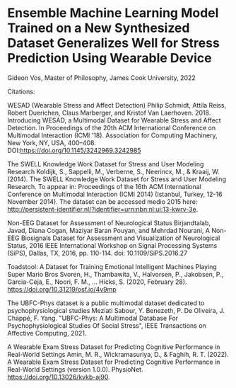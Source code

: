 # Ensemble Machine Learning Model Trained on a New Synthesized Dataset Generalizes Well for Stress Prediction Using Wearable Device
Gideon Vos, Master of Philosophy, James Cook University, 2022

Citations:

WESAD (Wearable Stress and Affect Detection)
Philip Schmidt, Attila Reiss, Robert Duerichen, Claus Marberger, and Kristof Van Laerhoven. 2018. 
Introducing WESAD, a Multimodal Dataset for Wearable Stress and Affect Detection. 
In Proceedings of the 20th ACM International Conference on Multimodal Interaction (ICMI '18). 
Association for Computing Machinery, New York, NY, USA, 400–408. DOI:https://doi.org/10.1145/3242969.3242985

The SWELL Knowledge Work Dataset for Stress and User Modeling Research
Koldijk, S., Sappelli, M., Verberne, S., Neerincx, M., & Kraaij, W. (2014). 
The SWELL Knowledge Work Dataset for Stress and User Modeling Research.
To appear in: Proceedings of the 16th ACM International Conference on Multimodal Interaction (ICMI 2014) (Istanbul, Turkey, 12-16 November 2014). 
The dataset can be accessed medio 2015 here: http://persistent-identifier.nl/?identifier=urn:nbn:nl:ui:13-kwrv-3e.

Non-EEG Dataset for Assessment of Neurological Status
Birjandtalab, Javad, Diana Cogan, Maziyar Baran Pouyan, and Mehrdad Nourani, 
A Non-EEG Biosignals Dataset for Assessment and Visualization of Neurological Status, 
2016 IEEE International Workshop on Signal Processing Systems (SiPS), Dallas, TX, 2016, pp. 110-114. doi: 10.1109/SiPS.2016.27

Toadstool: A Dataset for Training Emotional Intelligent Machines Playing Super Mario Bros
Svoren, H., Thambawita, V., Halvorsen, P., Jakobsen, P., Garcia-Ceja, E., Noori, F. M., … Hicks, S. (2020, February 28). 
https://doi.org/10.31219/osf.io/4v9mp

The UBFC-Phys dataset is a public multimodal dataset dedicated to psychophysiological studies
Meziati Sabour, Y. Benezeth, P. De Oliveira, J. Chappé, F. Yang. "UBFC-Phys: A Multimodal Database For Psychophysiological Studies Of Social Stress",
IEEE Transactions on Affective Computing, 2021.

A Wearable Exam Stress Dataset for Predicting Cognitive Performance in Real-World Settings
Amin, M. R., Wickramasuriya, D., & Faghih, R. T. (2022). A Wearable Exam Stress Dataset for Predicting Cognitive Performance in Real-World Settings (version 1.0.0). 
PhysioNet. https://doi.org/10.13026/kvkb-aj90.
